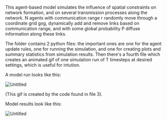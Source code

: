 This agent-based model simulates the influence of spatial constraints on network formation, and on several transmission processes along the network. 
N agents with communication range r randomly move through a coordinate grid gxg, dynamically add and remove links based on communication range, 
and with some global probability P diffuse information along these links.

The folder contains 2 python files: the important ones are one for the agent update rules, one for running the simulation, and one for creating plots and summary statistics from simulation results. Then there's a fourth file which creates an animated gif of one simulation run of T timesteps at desired settings, which is useful for intution. 

A model run looks like this: 

![Untitled](https://github.com/niekkerssies/Range-model/assets/125357452/58f68008-731e-461e-80d7-394cbb75dc0a)

(This gif is created by the code found in file 3). 

Model results look like this: 

![Untitled](https://github.com/niekkerssies/Range-model/assets/125357452/79c1d933-5417-48cd-9dad-2524cf6e2327)




